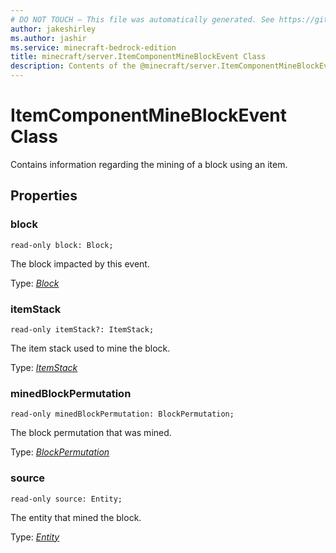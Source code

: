 ```yaml
---
# DO NOT TOUCH — This file was automatically generated. See https://github.com/mojang/minecraftapidocsgenerator to modify descriptions, examples, etc.
author: jakeshirley
ms.author: jashir
ms.service: minecraft-bedrock-edition
title: minecraft/server.ItemComponentMineBlockEvent Class
description: Contents of the @minecraft/server.ItemComponentMineBlockEvent class.
---
```

# ItemComponentMineBlockEvent Class

Contains information regarding the mining of a block using an item.

## Properties

### **block**
`read-only block: Block;`

The block impacted by this event.

Type: [*Block*](Block.md)

### **itemStack**
`read-only itemStack?: ItemStack;`

The item stack used to mine the block.

Type: [*ItemStack*](ItemStack.md)

### **minedBlockPermutation**
`read-only minedBlockPermutation: BlockPermutation;`

The block permutation that was mined.

Type: [*BlockPermutation*](BlockPermutation.md)

### **source**
`read-only source: Entity;`

The entity that mined the block.

Type: [*Entity*](Entity.md)
